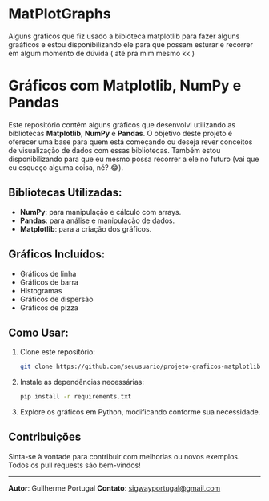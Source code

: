 # MatPlotGraphs
 Alguns graficos que fiz usado a bibloteca matplotlib para fazer alguns graáficos e estou disponibilizando ele para que possam esturar e recorrer em algum momento de dúvida ( até pra mim mesmo kk )
# Gráficos com Matplotlib, NumPy e Pandas

Este repositório contém alguns gráficos que desenvolvi utilizando as bibliotecas **Matplotlib**, **NumPy** e **Pandas**. O objetivo deste projeto é oferecer uma base para quem está começando ou deseja rever conceitos de visualização de dados com essas bibliotecas. Também estou disponibilizando para que eu mesmo possa recorrer a ele no futuro (vai que eu esqueço alguma coisa, né? 😂).

## Bibliotecas Utilizadas:
- **NumPy**: para manipulação e cálculo com arrays.
- **Pandas**: para análise e manipulação de dados.
- **Matplotlib**: para a criação dos gráficos.

## Gráficos Incluídos:
- Gráficos de linha
- Gráficos de barra
- Histogramas
- Gráficos de dispersão
- Gráficos de pizza

## Como Usar:
1. Clone este repositório:
    ```bash
    git clone https://github.com/seuusuario/projeto-graficos-matplotlib.git
    ```
2. Instale as dependências necessárias:
    ```bash
    pip install -r requirements.txt
    ```
3. Explore os gráficos em Python, modificando conforme sua necessidade.

## Contribuições
Sinta-se à vontade para contribuir com melhorias ou novos exemplos. Todos os pull requests são bem-vindos!

---

**Autor**: Guilherme Portugal
**Contato**: sigwayportugal@gmail.com